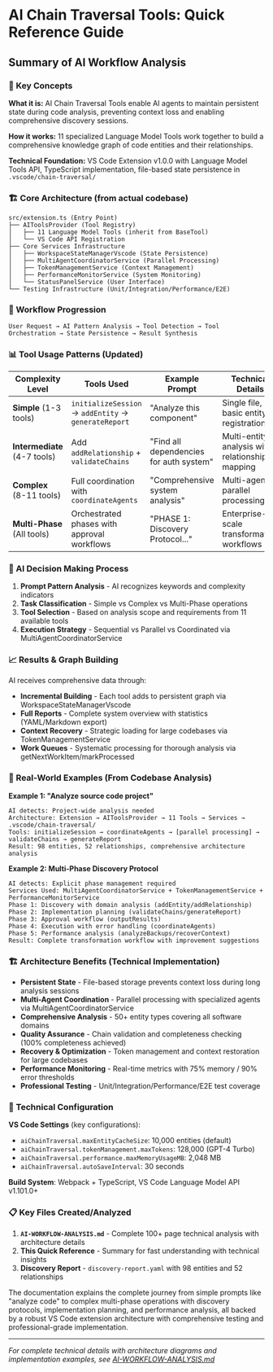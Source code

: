 # AI Chain Traversal Tools: Quick Reference Guide

## Summary of AI Workflow Analysis

### 🎯 Key Concepts

**What it is:** AI Chain Traversal Tools enable AI agents to maintain persistent state during code analysis, preventing context loss and enabling comprehensive discovery sessions.

**How it works:** 11 specialized Language Model Tools work together to build a comprehensive knowledge graph of code entities and their relationships.

**Technical Foundation:** VS Code Extension v1.0.0 with Language Model Tools API, TypeScript implementation, file-based state persistence in `.vscode/chain-traversal/`

### 🏗️ Core Architecture (from actual codebase)

```
src/extension.ts (Entry Point)
├── AIToolsProvider (Tool Registry) 
│   ├── 11 Language Model Tools (inherit from BaseTool)
│   └── VS Code API Registration
├── Core Services Infrastructure
│   ├── WorkspaceStateManagerVscode (State Persistence)
│   ├── MultiAgentCoordinatorService (Parallel Processing)
│   ├── TokenManagementService (Context Management)  
│   ├── PerformanceMonitorService (System Monitoring)
│   └── StatusPanelService (User Interface)
└── Testing Infrastructure (Unit/Integration/Performance/E2E)
```

### 🔄 Workflow Progression

```
User Request → AI Pattern Analysis → Tool Detection → Tool Orchestration → State Persistence → Result Synthesis
```

### 📊 Tool Usage Patterns (Updated)

| Complexity Level | Tools Used | Example Prompt | Technical Details |
|-----------------|------------|----------------|-------------------|
| **Simple** (1-3 tools) | `initializeSession` → `addEntity` → `generateReport` | "Analyze this component" | Single file, basic entity registration |
| **Intermediate** (4-7 tools) | Add `addRelationship` + `validateChains` | "Find all dependencies for auth system" | Multi-entity analysis with relationship mapping |
| **Complex** (8-11 tools) | Full coordination with `coordinateAgents` | "Comprehensive system analysis" | Multi-agent parallel processing |
| **Multi-Phase** (All tools) | Orchestrated phases with approval workflows | "PHASE 1: Discovery Protocol..." | Enterprise-scale transformation workflows |

### 🧠 AI Decision Making Process

1. **Prompt Pattern Analysis** - AI recognizes keywords and complexity indicators
2. **Task Classification** - Simple vs Complex vs Multi-Phase operations  
3. **Tool Selection** - Based on analysis scope and requirements from 11 available tools
4. **Execution Strategy** - Sequential vs Parallel vs Coordinated via MultiAgentCoordinatorService

### 📈 Results & Graph Building

AI receives comprehensive data through:

- **Incremental Building** - Each tool adds to persistent graph via WorkspaceStateManagerVscode
- **Full Reports** - Complete system overview with statistics (YAML/Markdown export)
- **Context Recovery** - Strategic loading for large codebases via TokenManagementService
- **Work Queues** - Systematic processing for thorough analysis via getNextWorkItem/markProcessed

### 🎪 Real-World Examples (From Codebase Analysis)

**Example 1: "Analyze source code project"**
```
AI detects: Project-wide analysis needed
Architecture: Extension → AIToolsProvider → 11 Tools → Services → .vscode/chain-traversal/
Tools: initializeSession → coordinateAgents → [parallel processing] → validateChains → generateReport
Result: 98 entities, 52 relationships, comprehensive architecture analysis
```

**Example 2: Multi-Phase Discovery Protocol**
```
AI detects: Explicit phase management required
Services Used: MultiAgentCoordinatorService + TokenManagementService + PerformanceMonitorService
Phase 1: Discovery with domain analysis (addEntity/addRelationship)
Phase 2: Implementation planning (validateChains/generateReport)
Phase 3: Approval workflow (outputResults)
Phase 4: Execution with error handling (coordinateAgents)
Phase 5: Performance analysis (analyzeBackups/recoverContext)
Result: Complete transformation workflow with improvement suggestions
```

### 🏗️ Architecture Benefits (Technical Implementation)

- **Persistent State** - File-based storage prevents context loss during long analysis sessions
- **Multi-Agent Coordination** - Parallel processing with specialized agents via MultiAgentCoordinatorService
- **Comprehensive Analysis** - 50+ entity types covering all software domains
- **Quality Assurance** - Chain validation and completeness checking (100% completeness achieved)
- **Recovery & Optimization** - Token management and context restoration for large codebases
- **Performance Monitoring** - Real-time metrics with 75% memory / 90% error thresholds
- **Professional Testing** - Unit/Integration/Performance/E2E test coverage

### 🔧 Technical Configuration

**VS Code Settings** (key configurations):
- `aiChainTraversal.maxEntityCacheSize`: 10,000 entities (default)
- `aiChainTraversal.tokenManagement.maxTokens`: 128,000 (GPT-4 Turbo)
- `aiChainTraversal.performance.maxMemoryUsageMB`: 2,048 MB
- `aiChainTraversal.autoSaveInterval`: 30 seconds

**Build System**: Webpack + TypeScript, VS Code Language Model API v1.101.0+

### 📋 Key Files Created/Analyzed

1. **`AI-WORKFLOW-ANALYSIS.md`** - Complete 100+ page technical analysis with architecture details
2. **This Quick Reference** - Summary for fast understanding with technical insights
3. **Discovery Report** - `discovery-report.yaml` with 98 entities and 52 relationships

The documentation explains the complete journey from simple prompts like "analyze code" to complex multi-phase operations with discovery protocols, implementation planning, and performance analysis, all backed by a robust VS Code extension architecture with comprehensive testing and professional-grade implementation.

---

*For complete technical details with architecture diagrams and implementation examples, see [AI-WORKFLOW-ANALYSIS.md](./AI-WORKFLOW-ANALYSIS.md)*
